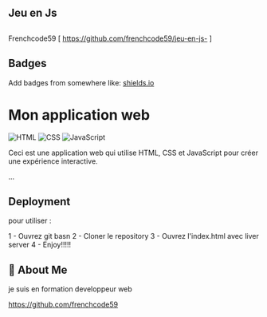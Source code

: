 
## Jeu en Js
## 

Frenchcode59 [ https://github.com/frenchcode59/jeu-en-js- ]
## Badges

Add badges from somewhere like: [shields.io](https://shields.io/)

# Mon application web

![HTML](https://img.shields.io/badge/language-HTML-orange)
![CSS](https://img.shields.io/badge/language-CSS-blue)
![JavaScript](https://img.shields.io/badge/language-JavaScript-yellow)

Ceci est une application web qui utilise HTML, CSS et JavaScript pour créer une expérience interactive.

...



## Deployment

pour utiliser :

1 - Ouvrez git basn 
2 - Cloner le repository 
3 - Ouvrez l'index.html avec liver server
4 - Enjoy!!!!! 


## 🚀 About Me
je suis en formation developpeur web 

https://github.com/frenchcode59

